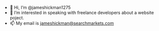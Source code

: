 - 👋 Hi, I’m @jameshickman1275
- 👀 I’m interested in speaking with freelance developers about a website poject.
- 📫 My email is jameshickman@searchmarkets.com
